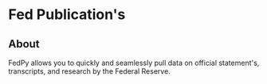 # Fed Publication's

## About
FedPy allows you to quickly and seamlessly pull data on official statement's, transcripts, and research by the Federal Reserve.

